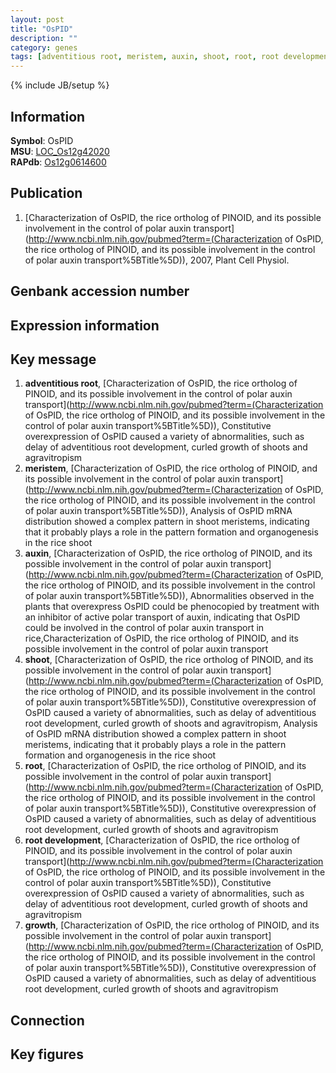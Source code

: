 ```yaml
---
layout: post
title: "OsPID"
description: ""
category: genes
tags: [adventitious root, meristem, auxin, shoot, root, root development, growth, Gene]
---
```

{% include JB/setup %}

## Information
__Symbol__: OsPID  
__MSU__: [LOC_Os12g42020](http://rice.plantbiology.msu.edu/cgi-bin/ORF_infopage.cgi?orf=LOC_Os12g42020)  
__RAPdb__: [Os12g0614600](http://rapdb.dna.affrc.go.jp/viewer/gbrowse_details/irgsp1?name=Os12g0614600)  

## Publication
1. [Characterization of OsPID, the rice ortholog of PINOID, and its possible involvement in the control of polar auxin transport](http://www.ncbi.nlm.nih.gov/pubmed?term=(Characterization of OsPID, the rice ortholog of PINOID, and its possible involvement in the control of polar auxin transport%5BTitle%5D)), 2007, Plant Cell Physiol.

## Genbank accession number

## Expression information

## Key message
1. __adventitious root__, [Characterization of OsPID, the rice ortholog of PINOID, and its possible involvement in the control of polar auxin transport](http://www.ncbi.nlm.nih.gov/pubmed?term=(Characterization of OsPID, the rice ortholog of PINOID, and its possible involvement in the control of polar auxin transport%5BTitle%5D)),  Constitutive overexpression of OsPID caused a variety of abnormalities, such as delay of adventitious root development, curled growth of shoots and agravitropism
2. __meristem__, [Characterization of OsPID, the rice ortholog of PINOID, and its possible involvement in the control of polar auxin transport](http://www.ncbi.nlm.nih.gov/pubmed?term=(Characterization of OsPID, the rice ortholog of PINOID, and its possible involvement in the control of polar auxin transport%5BTitle%5D)),  Analysis of OsPID mRNA distribution showed a complex pattern in shoot meristems, indicating that it probably plays a role in the pattern formation and organogenesis in the rice shoot
3. __auxin__, [Characterization of OsPID, the rice ortholog of PINOID, and its possible involvement in the control of polar auxin transport](http://www.ncbi.nlm.nih.gov/pubmed?term=(Characterization of OsPID, the rice ortholog of PINOID, and its possible involvement in the control of polar auxin transport%5BTitle%5D)),  Abnormalities observed in the plants that overexpress OsPID could be phenocopied by treatment with an inhibitor of active polar transport of auxin, indicating that OsPID could be involved in the control of polar auxin transport in rice,Characterization of OsPID, the rice ortholog of PINOID, and its possible involvement in the control of polar auxin transport
4. __shoot__, [Characterization of OsPID, the rice ortholog of PINOID, and its possible involvement in the control of polar auxin transport](http://www.ncbi.nlm.nih.gov/pubmed?term=(Characterization of OsPID, the rice ortholog of PINOID, and its possible involvement in the control of polar auxin transport%5BTitle%5D)),  Constitutive overexpression of OsPID caused a variety of abnormalities, such as delay of adventitious root development, curled growth of shoots and agravitropism, Analysis of OsPID mRNA distribution showed a complex pattern in shoot meristems, indicating that it probably plays a role in the pattern formation and organogenesis in the rice shoot
5. __root__, [Characterization of OsPID, the rice ortholog of PINOID, and its possible involvement in the control of polar auxin transport](http://www.ncbi.nlm.nih.gov/pubmed?term=(Characterization of OsPID, the rice ortholog of PINOID, and its possible involvement in the control of polar auxin transport%5BTitle%5D)),  Constitutive overexpression of OsPID caused a variety of abnormalities, such as delay of adventitious root development, curled growth of shoots and agravitropism
6. __root development__, [Characterization of OsPID, the rice ortholog of PINOID, and its possible involvement in the control of polar auxin transport](http://www.ncbi.nlm.nih.gov/pubmed?term=(Characterization of OsPID, the rice ortholog of PINOID, and its possible involvement in the control of polar auxin transport%5BTitle%5D)),  Constitutive overexpression of OsPID caused a variety of abnormalities, such as delay of adventitious root development, curled growth of shoots and agravitropism
7. __growth__, [Characterization of OsPID, the rice ortholog of PINOID, and its possible involvement in the control of polar auxin transport](http://www.ncbi.nlm.nih.gov/pubmed?term=(Characterization of OsPID, the rice ortholog of PINOID, and its possible involvement in the control of polar auxin transport%5BTitle%5D)),  Constitutive overexpression of OsPID caused a variety of abnormalities, such as delay of adventitious root development, curled growth of shoots and agravitropism

## Connection

## Key figures


